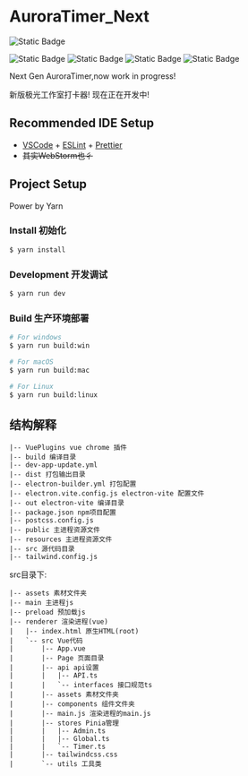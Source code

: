 # AuroraTimer_Next
![Static Badge](https://img.shields.io/badge/AuroraTimer-beta_0.0.9-blue?logo=electron&label=AuroraTimer&labelColor=%23FFFFFF&color=%234FC08D)

![Static Badge](https://img.shields.io/badge/electron-26.4.0-blue?logo=electron&label=electron&color=%2347848F) ![Static Badge](https://img.shields.io/badge/Vue-3.3.4-blue?logo=vuedotjs&label=Vue&color=%231AD1A5) ![Static Badge](https://img.shields.io/badge/daisyUI-3.9.3-blue?logo=daisyui&label=daisyUI&color=%235A0EF8) ![Static Badge](https://img.shields.io/badge/Vue-1.0.28-blue?logo=vite&label=electron-vite&color=%23646CFF)

Next Gen AuroraTimer,now work in progress!

新版极光工作室打卡器! 现在正在开发中!

## Recommended IDE Setup

- [VSCode](https://code.visualstudio.com/) + [ESLint](https://marketplace.visualstudio.com/items?itemName=dbaeumer.vscode-eslint) + [Prettier](https://marketplace.visualstudio.com/items?itemName=esbenp.prettier-vscode)
- ~~其实WebStorm也彳~~

## Project Setup

Power by Yarn

### Install 初始化

```bash
$ yarn install
```

### Development 开发调试

```bash
$ yarn run dev
```

### Build 生产环境部署

```bash
# For windows
$ yarn run build:win

# For macOS
$ yarn run build:mac

# For Linux
$ yarn run build:linux
```
## 结构解释
```shell
|-- VuePlugins vue chrome 插件
|-- build 编译目录
|-- dev-app-update.yml
|-- dist 打包输出目录
|-- electron-builder.yml 打包配置
|-- electron.vite.config.js electron-vite 配置文件
|-- out electron-vite 编译目录
|-- package.json npm项目配置
|-- postcss.config.js
|-- public 主进程资源文件
|-- resources 主进程资源文件
|-- src 源代码目录
|-- tailwind.config.js
```
src目录下:
```shell
|-- assets 素材文件夹
|-- main 主进程js
|-- preload 预加载js
|-- renderer 渲染进程(vue)
|   |-- index.html 原生HTML(root)
|   `-- src Vue代码
|       |-- App.vue
|       |-- Page 页面目录
|       |-- api api设置
|       |   |-- API.ts
|       |   `-- interfaces 接口规范ts
|       |-- assets 素材文件夹
|       |-- components 组件文件夹
|       |-- main.js 渲染进程的main.js
|       |-- stores Pinia管理
|       |   |-- Admin.ts
|       |   |-- Global.ts
|       |   `-- Timer.ts
|       |-- tailwindcss.css
|       `-- utils 工具类
```
